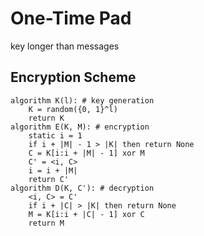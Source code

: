# One-Time Pad
key longer than messages
## Encryption Scheme
```
algorithm K(l): # key generation
	K = random({0, 1}^l)
	return K
algorithm E(K, M): # encryption
	static i = 1
	if i + |M| - 1 > |K| then return None
	C = K[i:i + |M| - 1] xor M
	C' = <i, C>
	i = i + |M|
	return C'
algorithm D(K, C'): # decryption
	<i, C> = C'
	if i + |C| > |K| then return None
	M = K[i:i + |C| - 1] xor C
	return M
```